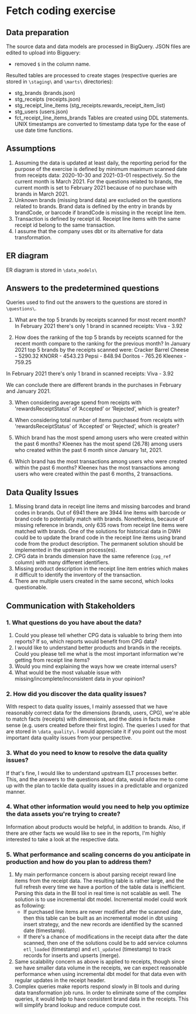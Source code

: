 # Fetch coding exercise

## Data preparation
The source data and data models are processed in BigQuery.
JSON files are edited to upload into Bigquery: 
- removed `$` in the column name.

Resulted tables are processed to create stages (respective queries are stored in `\staging\` and `\marts\` directories):
- stg_brands (brands.json)
- stg_receipts (receipts.json)
- stg_receipt_line_items (stg_receipts.rewards_receipt_item_list)
- stg_users (users.json)
- fct_receipt_line_items_brands
Tables are created using DDL statements.
UNIX timestamps are converted to timestamp data type for the ease of use date time functions.

## Assumptions

1. Assuming the data is updated at least daily, the reporting period for the purpose of the exercise is defined by minimum maximum scanned date from receipts data: 2020-10-30 and 2021-03-01 respectively. So the current month is March 2021. For the questions related to brands, the current month is set to February 2021 because of no purchase with brands in March 2021.
2. Unknown brands (missing brand data) are excluded on the questions related to brands. Brand data is defined by the entry in brands by brandCode, or barcode if brandCode is missing in the receipt line item.
3. Transaction is defined by receipt id. Receipt line items with the same receipt id belong to the same transaction.
4. I assume that the company uses dbt or its alternative for data transformation.

## ER diagram

ER diagram is stored in `\data_models\`

## Answers to the predetermined questions
Queries used to find out the answers to the questions are stored in `\questions\`.

1. What are the top 5 brands by receipts scanned for most recent month?
In February 2021 there's only 1 brand in scanned receipts:
	Viva - 3.92

2. How does the ranking of the top 5 brands by receipts scanned for the recent month compare to the ranking for the previous month?
In January 2021 top 5 brands by the receipts scanned were:
	Cracker Barrel Cheese - 5290.32
	KNORR - 4543.23
	Pepsi - 848.94
	Doritos - 765.26
	Kleenex - 759.25

In February 2021 there's only 1 brand in scanned receipts:
	Viva - 3.92

We can conclude there are different brands in the purchases in February and January 2021.
	
3. When considering average spend from receipts with 'rewardsReceiptStatus’ of ‘Accepted’ or ‘Rejected’, which is greater?
4. When considering total number of items purchased from receipts with 'rewardsReceiptStatus’ of ‘Accepted’ or ‘Rejected’, which is greater?
5. Which brand has the most spend among users who were created within the past 6 months?
	Kleenex has the most spend (26.78) among users who created within the past 6 month since January 1st, 2021.
	
6. Which brand has the most transactions among users who were created within the past 6 months?
	Kleenex has the most transactions among users who were created within the past 6 months, 2 transactions.

## Data Quality Issues

1. Missing brand data in receipt line items and missing barcodes and brand codes in brands.
Out of 6941 there are 3944 line items with barcode or brand code to potentially match with brands.
Nonetheless, because of missing reference in brands, only 635 rows from receipt line items were matched with brands.
One of the solutions for historical data in DWH could be to update the brand code in the receipt line items using brand code from the product description. The permanent solution should be implemented in the upstream process(es).
2. CPG data in brands dimension have the same reference (`cpg_ref` column) with many different identifiers.
3. Missing product description in the receipt line item entries which makes it difficult to identify the inventory of the transaction.
4. There are multiple users created in the same second, which looks questionable.


## Communication with Stakeholders

### 1. What questions do you have about the data?

1. Could you please tell whether CPG data is valuable to bring them into reports? If so, which reports would benefit from CPG data?
2. I would like to understand better products and brands in the receipts. Could you please tell me what is the most important information we're getting from receipt line items?
3. Would you mind explaining the ways how we create internal users?
4. What would be the most valuable issue with missing/incomplete/inconsistent data in your opinion?

### 2. How did you discover the data quality issues?

With respect to data quality issues, I mainly assessed that we have reasonably correct data for the dimensions (brands, users, CPG), we're able to match facts (receipts) with dimensions, and the dates in facts make sense (e.g. users created before their first login).
The queries I used for that are stored in `\data_quality\`.
I would appreciate it if you point out the most important data quality issues from your perspective.

### 3. What do you need to know to resolve the data quality issues?
If that's fine, I would like to understand upstream ELT processes better. This, and the answers to the questions about data, would allow me to come up with the plan to tackle data quality issues in a predictable and organized manner.

### 4. What other information would you need to help you optimize the data assets you're trying to create?
Information about products would be helpful, in addition to brands.
Also, if there are other facts we would like to see in the reports, I'm highly interested to take a look at the respective data.

### 5. What performance and scaling concerns do you anticipate in production and how do you plan to address them?
1. My main performance concern is about parsing receipt reward line items from the receipt data. The resulting table is rather large, and the full refresh every time we have a portion of the table data is inefficient. Parsing this data in the BI tool in real time is not scalable as well. The solution is to use incremental dbt model.
Incremental model could work as following:
	- If purchased line items are never modified after the scanned date, then this table can be built as an incremental model in dbt using insert strategy, and the new records are identified by the scanned date (timestamp). 
	- If there's a chance of modifications in the receipt data after the date scanned, then one of the solutions could be to add service columns `etl_loaded` (timestamp) and `etl_updated` (timestamp) to track records for inserts and upserts (merge). 
2. Same scalability concern as above is applied to receipts, though since we have smaller data volume in the receipts, we can expect reasonable performance when using incremental dbt model for that data even with regular updates in the receipt header.
3. Complex queries make reports respond slowly in BI tools and during data transformation job runs. In order to eliminate some of the complex queries, it would help to have consistent brand data in the receipts. This will simplify brand lookup and reduce compute cost.
